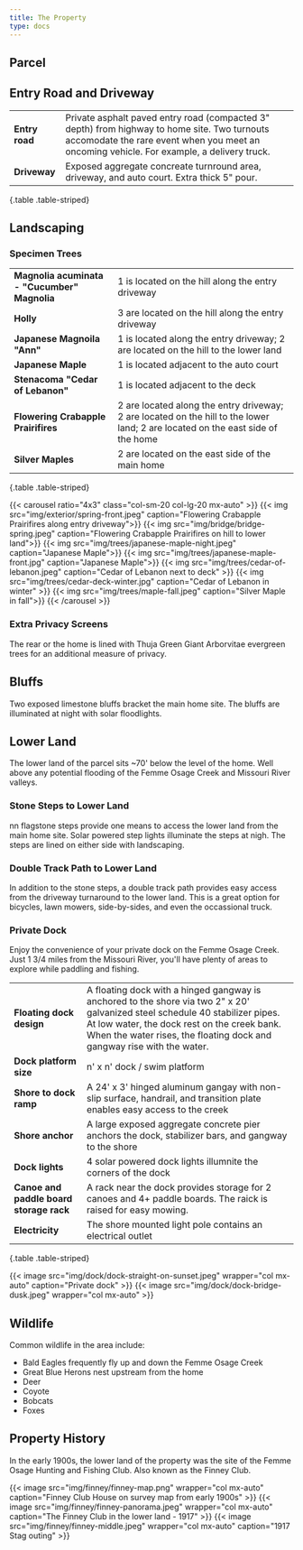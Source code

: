 ```yaml
---
title: The Property
type: docs
---
```


## Parcel


## Entry Road and Driveway

| | |
|-|-|
|**Entry road**|Private asphalt paved entry road (compacted 3" depth) from highway to home site. Two turnouts accomodate the rare event when you meet an oncoming vehicle. For example, a delivery truck.|
|**Driveway**|Exposed aggregate concreate turnround area, driveway, and auto court. Extra thick 5" pour.|
{.table .table-striped}

## Landscaping

### Specimen Trees

| | |
|-|-|
|**Magnolia acuminata - "Cucumber" Magnolia**|1 is located on the hill along the entry driveway|
|**Holly**|3 are located on the hill along the entry driveway| 
|**Japanese Magnoila "Ann"**|1 is located along the entry driveway; 2 are located on the hill to the lower land|
|**Japanese Maple**|1 is located adjacent to the auto court|
|**Stenacoma "Cedar of Lebanon"**|1 is located adjacent to the deck|
|**Flowering Crabapple Prairifires**|2 are located along the entry driveway; 2 are located on the hill to the lower land; 2 are located on the east side of the home|
|**Silver Maples**|2 are located on the east side of the main home|
{.table .table-striped}

{{< carousel ratio="4x3" class="col-sm-20 col-lg-20 mx-auto" >}}
  {{< img src="img/exterior/spring-front.jpeg" caption="Flowering Crabapple Prairifires along entry driveway">}}
  {{< img src="img/bridge/bridge-spring.jpeg" caption="Flowering Crabapple Prairifires on hill to lower land">}}
  {{< img src="img/trees/japanese-maple-night.jpeg" caption="Japanese Maple">}}
  {{< img src="img/trees/japanese-maple-front.jpg" caption="Japanese Maple">}}
  {{< img src="img/trees/cedar-of-lebanon.jpeg" caption="Cedar of Lebanon next to deck" >}}
  {{< img src="img/trees/cedar-deck-winter.jpg" caption="Cedar of Lebanon in winter" >}}
  {{< img src="img/trees/maple-fall.jpeg" caption="Silver Maple in fall">}}
{{< /carousel >}}

### Extra Privacy Screens

The rear or the home is lined with Thuja Green Giant Arborvitae evergreen trees for an additional measure of privacy.

## Bluffs

Two exposed limestone bluffs bracket the main home site. The bluffs are illuminated at night with solar floodlights.

## Lower Land

The lower land of the parcel sits ~70' below the level of the home. Well above any potential flooding of the Femme Osage Creek and Missouri River valleys.

### Stone Steps to Lower Land

nn flagstone steps provide one means to access the lower land from the main home site. Solar powered step lights illuminate the steps at nigh. The steps are lined on either side with landscaping.

### Double Track Path to Lower Land

In addition to the stone steps, a double track path provides easy access from the driveway turnaround to the lower land. This is a great option for bicycles, lawn mowers, side-by-sides, and even the occassional truck. 

### Private Dock

Enjoy the convenience of your private dock on the Femme Osage Creek. Just 1 3/4 miles from the Missouri River, you'll have plenty of areas to explore while paddling and fishing.

| | |
|-|-|
|**Floating dock design**|A floating dock with a hinged gangway is anchored to the shore via two 2" x 20' galvanized steel schedule 40 stabilizer pipes. At low water, the dock rest on the creek bank. When the water rises, the floating dock and gangway rise with the water.|
|**Dock platform size**|n' x n' dock / swim platform|
|**Shore to dock ramp**|A 24' x 3' hinged aluminum gangay with non-slip surface, handrail, and transition plate enables easy access to the creek|**
|**Shore anchor**|A large exposed aggregate concrete pier anchors the dock, stabilizer bars, and gangway to the shore|
|**Dock lights**|4 solar powered dock lights illumnite the corners of the dock|
|**Canoe and paddle board storage rack**|A rack near the dock provides storage for 2 canoes and 4+ paddle boards. The raick is raised for easy mowing.|
|**Electricity**|The shore mounted light pole contains an electrical outlet|
{.table .table-striped}

{{< image src="img/dock/dock-straight-on-sunset.jpeg" wrapper="col mx-auto" caption="Private dock" >}}
{{< image src="img/dock/dock-bridge-dusk.jpeg" wrapper="col mx-auto" >}}

## Wildlife

Common wildlife in the area include:

* Bald Eagles frequently fly up and down the Femme Osage Creek
* Great Blue Herons nest upstream from the home
* Deer
* Coyote
* Bobcats
* Foxes

## Property History

In the early 1900s, the lower land of the property was the site of the Femme Osage Hunting and Fishing Club. Also known as the Finney Club.

{{< image src="img/finney/finney-map.png" wrapper="col mx-auto" caption="Finney Club House on survey map from early 1900s" >}}
{{< image src="img/finney/finney-panorama.jpeg" wrapper="col mx-auto" caption="The Finney Club in the lower land - 1917" >}}
{{< image src="img/finney/finney-middle.jpeg" wrapper="col mx-auto" caption="1917 Stag outing" >}}